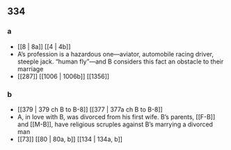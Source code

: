 ## 334
### a
- [[8 | 8a]] [[4 | 4b]] 
- A’s profession is a hazardous one—aviator, automobile racing driver, steeple jack. “human fly”—and B considers this fact an obstacle to their marriage
- [[287]] [[1006 | 1006b]] [[1356]] 

### b
- [[379 | 379 ch B to B-8]] [[377 | 377a ch B to B-8]] 
- A, in love with B, was divorced from his first wife. B’s parents, [[F-B]] and [[M-B]], have religious scruples against B’s marrying a divorced man
- [[73]] [[80 | 80a, b]] [[134 | 134a, b]] 

